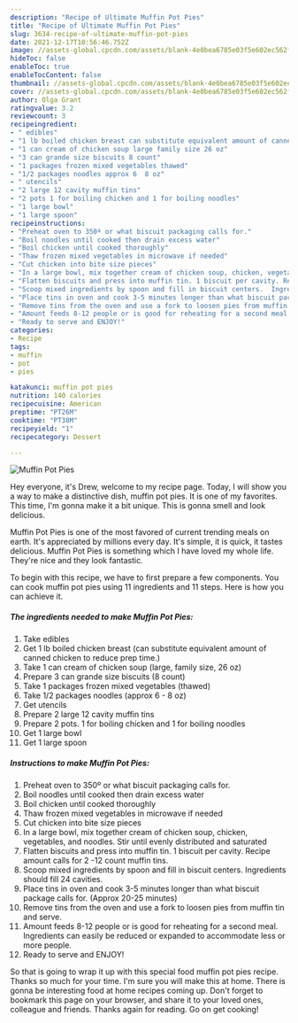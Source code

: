 ```yaml
---
description: "Recipe of Ultimate Muffin Pot Pies"
title: "Recipe of Ultimate Muffin Pot Pies"
slug: 3634-recipe-of-ultimate-muffin-pot-pies
date: 2021-12-17T10:56:46.752Z
image: //assets-global.cpcdn.com/assets/blank-4e0bea6785e03f5e602ec562f230caae08da540cada707380b4fe1bbebba43da.png
hideToc: false
enableToc: true
enableTocContent: false
thumbnail: //assets-global.cpcdn.com/assets/blank-4e0bea6785e03f5e602ec562f230caae08da540cada707380b4fe1bbebba43da.png
cover: //assets-global.cpcdn.com/assets/blank-4e0bea6785e03f5e602ec562f230caae08da540cada707380b4fe1bbebba43da.png
author: Olga Grant
ratingvalue: 3.2
reviewcount: 3
recipeingredient:
- " edibles"
- "1 lb boiled chicken breast can substitute equivalent amount of canned chicken to reduce prep time"
- "1 can cream of chicken soup large family size 26 oz"
- "3 can grande size biscuits 8 count"
- "1 packages frozen mixed vegetables thawed"
- "1/2 packages noodles approx 6  8 oz"
- " utencils"
- "2 large 12 cavity muffin tins"
- "2 pots 1 for boiling chicken and 1 for boiling noodles"
- "1 large bowl"
- "1 large spoon"
recipeinstructions:
- "Preheat oven to 350º or what biscuit packaging calls for."
- "Boil noodles until cooked then drain excess water"
- "Boil chicken until cooked thoroughly"
- "Thaw frozen mixed vegetables in microwave if needed"
- "Cut chicken into bite size pieces"
- "In a large bowl, mix together cream of chicken soup, chicken, vegetables, and noodles. Stir until evenly distributed and saturated"
- "Flatten biscuits and press into muffin tin. 1 biscuit per cavity. Recipe amount calls for 2  -12 count muffin tins."
- "Scoop mixed ingredients by spoon and fill in biscuit centers.  Ingredients should fill 24 cavities."
- "Place tins in oven and cook 3-5 minutes longer than what biscuit package calls for. (Approx 20-25 minutes)"
- "Remove tins from the oven and use a fork to loosen pies from muffin tin and serve."
- "Amount feeds 8-12 people or is good for reheating for a second meal. Ingredients can easily be reduced or expanded to accommodate less or more people."
- "Ready to serve and ENJOY!"
categories:
- Recipe
tags:
- muffin
- pot
- pies

katakunci: muffin pot pies 
nutrition: 140 calories
recipecuisine: American
preptime: "PT26M"
cooktime: "PT38M"
recipeyield: "1"
recipecategory: Dessert

---
```



![Muffin Pot Pies](//assets-global.cpcdn.com/assets/blank-4e0bea6785e03f5e602ec562f230caae08da540cada707380b4fe1bbebba43da.png)

Hey everyone, it's Drew, welcome to my recipe page. Today, I will show you a way to make a distinctive dish, muffin pot pies. It is one of my favorites. This time, I'm gonna make it a bit unique. This is gonna smell and look delicious.

Muffin Pot Pies is one of the most favored of current trending meals on earth. It's appreciated by millions every day. It's simple, it is quick, it tastes delicious. Muffin Pot Pies is something which I have loved my whole life. They're nice and they look fantastic.




To begin with this recipe, we have to first prepare a few components. You can cook muffin pot pies using 11 ingredients and 11 steps. Here is how you can achieve it.

<!--inarticleads1-->

##### The ingredients needed to make Muffin Pot Pies:

1. Take  edibles
1. Get 1 lb boiled chicken breast (can substitute equivalent amount of canned chicken to reduce prep time.)
1. Take 1 can cream of chicken soup (large, family size, 26 oz)
1. Prepare 3 can grande size biscuits (8 count)
1. Take 1 packages frozen mixed vegetables (thawed)
1. Take 1/2 packages noodles (approx 6 - 8 oz)
1. Get  utencils
1. Prepare 2 large 12 cavity muffin tins
1. Prepare 2 pots. 1 for boiling chicken and 1 for boiling noodles
1. Get 1 large bowl
1. Get 1 large spoon




<!--inarticleads2-->

##### Instructions to make Muffin Pot Pies:

1. Preheat oven to 350º or what biscuit packaging calls for.
1. Boil noodles until cooked then drain excess water
1. Boil chicken until cooked thoroughly
1. Thaw frozen mixed vegetables in microwave if needed
1. Cut chicken into bite size pieces
1. In a large bowl, mix together cream of chicken soup, chicken, vegetables, and noodles. Stir until evenly distributed and saturated
1. Flatten biscuits and press into muffin tin. 1 biscuit per cavity. Recipe amount calls for 2  -12 count muffin tins.
1. Scoop mixed ingredients by spoon and fill in biscuit centers.  Ingredients should fill 24 cavities.
1. Place tins in oven and cook 3-5 minutes longer than what biscuit package calls for. (Approx 20-25 minutes)
1. Remove tins from the oven and use a fork to loosen pies from muffin tin and serve.
1. Amount feeds 8-12 people or is good for reheating for a second meal. Ingredients can easily be reduced or expanded to accommodate less or more people.
1. Ready to serve and ENJOY!



So that is going to wrap it up with this special food muffin pot pies recipe. Thanks so much for your time. I'm sure you will make this at home. There is gonna be interesting food at home recipes coming up. Don't forget to bookmark this page on your browser, and share it to your loved ones, colleague and friends. Thanks again for reading. Go on get cooking!
